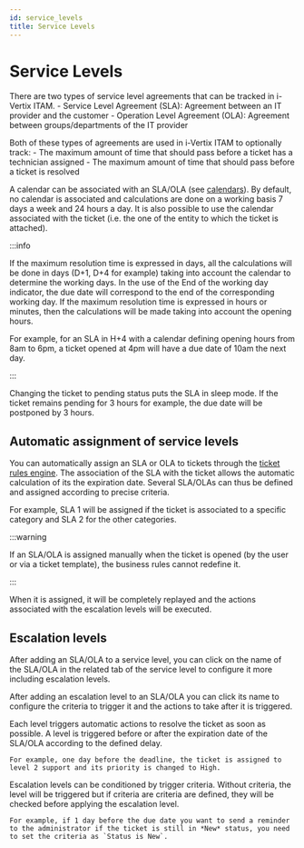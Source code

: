```yaml
---
id: service_levels
title: Service Levels
---
```


# Service Levels

There are two types of service level agreements that can be tracked in
i-Vertix ITAM. - Service Level Agreement (SLA): Agreement between an IT provider
and the customer - Operation Level Agreement (OLA): Agreement between
groups/departments of the IT provider

Both of these types of agreements are used in i-Vertix ITAM to optionally
track: - The maximum amount of time that should pass before a ticket has
a technician assigned - The maximum amount of time that should pass
before a ticket is resolved

A calendar can be associated with an SLA/OLA (see
[calendars](../../modules/configuration/dropdowns/calendar)). By
default, no calendar is associated and calculations are done on a
working basis 7 days a week and 24 hours a day. It is also possible to
use the calendar associated with the ticket (i.e. the one of the entity
to which the ticket is attached).

:::info

If the maximum resolution time is expressed in days, all the
calculations will be done in days (D+1, D+4 for example) taking into
account the calendar to determine the working days. In the use of the
End of the working day indicator, the due date will correspond to the
end of the corresponding working day. If the maximum resolution time
is expressed in hours or minutes, then the calculations will be made
taking into account the opening hours.

For example, for an SLA in H+4 with a calendar defining opening hours
from 8am to 6pm, a ticket opened at 4pm will have a due date of 10am
the next day.

:::

Changing the ticket to pending status puts the SLA in sleep mode. If the
ticket remains pending for 3 hours for example, the due date will be
postponed by 3 hours.

## Automatic assignment of service levels

You can automatically assign an SLA or OLA to tickets through the
[ticket rules engine](../../modules/administration/rules/ticketbusinessrules). The association of the SLA with the ticket allows the
automatic calculation of its the expiration date. Several SLA/OLAs can
thus be defined and assigned according to precise criteria.

For example, SLA 1 will be assigned if the ticket is associated to a
specific category and SLA 2 for the other categories.

:::warning

If an SLA/OLA is assigned manually when the ticket is opened (by the
user or via a ticket template), the business rules cannot redefine it.

:::

When it is assigned, it will be completely replayed and the actions
associated with the escalation levels will be executed.

## Escalation levels

After adding an SLA/OLA to a service level, you can click on the name of
the SLA/OLA in the related tab of the service level to configure it more
including escalation levels.

After adding an escalation level to an SLA/OLA you can click its name to
configure the criteria to trigger it and the actions to take after it is
triggered.

Each level triggers automatic actions to resolve the ticket as soon as
possible. A level is triggered before or after the expiration date of
the SLA/OLA according to the defined delay.

    For example, one day before the deadline, the ticket is assigned to level 2 support and its priority is changed to High.

Escalation levels can be conditioned by trigger criteria. Without
criteria, the level will be triggered but if criteria are criteria are
defined, they will be checked before applying the escalation level.

    For example, if 1 day before the due date you want to send a reminder to the administrator if the ticket is still in *New* status, you need to set the criteria as `Status is New`.
